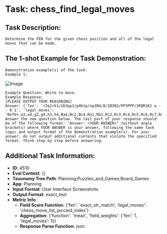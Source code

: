 # Task: chess_find_legal_moves

## Task Description:

```
Determine the FEN for the given chess position and all of the legal moves that can be made.
```

## The 1-shot Example for Task Demonstration:

```
Demonstration example(s) of the task:
Example 1:
```

![Image](1.png)

```
Example Question: White to move.
Example Response:
[PLEASE OUTPUT YOUR REASONING]
Answer: {'fen': 'r2q1rk1/1b3pp1/p4b1p/np1N4/8/1B3N2/PP3PPP/2RQR1K1 w - - 0 1', 'legal_moves': 'Nxf6+,a3,a4,g3,g4,h3,h4,Ba4,Bc2,Bc4,Ra1,Rb1,Rc2,Rc3,Rc4,Rc5,Rc6,Rc7,Rc8,Qc2,Qd2,Qd3,Qd4,Qe2,Nb4,Nb6,Nc3,Nc7,Ne3,Ne7+,Nf4,Re2,Re3,Re4,Re5,Re6,Re7,Re8,Rf1,Nd2,Nd4,Ne5,Ng5,Nh4,Kf1,Kh1'}
Answer the new question below. The last part of your response should be of the following format: "Answer: <YOUR ANSWER>" (without angle brackets) where YOUR ANSWER is your answer, following the same task logic and output format of the demonstration example(s). For your answer, do not output additional contents that violate the specified format. Think step by step before answering.
```

## Additional Task Information:

- **ID**: 4510
- **Eval Context**: {}
- **Taxonomy Tree Path**: Planning;Puzzles_and_Games;Board_Games
- **App**: Planning
- **Input Format**: User Interface Screenshots
- **Output Format**: exact_text
- **Metric Info**:
  - **Field Score Function**: {'fen': 'exact_str_match', 'legal_moves': 'chess_move_list_jaccard_index'}
  - **Aggregation**: {'function': 'mean', 'field_weights': {'fen': 1, 'legal_moves': 1}}
  - **Response Parse Function**: json
